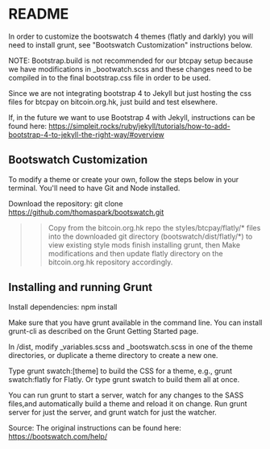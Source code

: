 # README

In order to customize the bootswatch 4 themes (flatly and darkly) you will need to install grunt, see "Bootswatch Customization" instructions below. 

NOTE: Bootstrap.build is not recommended for our btcpay setup because we have modifications in _bootwatch.scss and these changes need to be compiled in to the final bootstrap.css file in order to be used. 

Since we are not integrating bootstrap 4 to Jekyll but just hosting the css files for btcpay on bitcoin.org.hk, just build and test elsewhere. 

If, in the future we want to use Bootstrap 4 with Jekyll, instructions can be found here: https://simpleit.rocks/ruby/jekyll/tutorials/how-to-add-bootstrap-4-to-jekyll-the-right-way/#overview


## Bootswatch Customization

To modify a theme or create your own, follow the steps below in your terminal.
You'll need to have Git and Node installed.

Download the repository: git clone https://github.com/thomaspark/bootswatch.git

>> Copy from the bitcoin.org.hk repo the styles/btcpay/flatly/* files into the downloaded git directory (bootswatch/dist/flatly/*) to view existing style mods
>> finish installing grunt, then
>> Make modifications and then update flatly directory on the bitcoin.org.hk repository accordingly.

## Installing and running Grunt

Install dependencies: npm install

Make sure that you have grunt available in the command line.
You can install grunt-cli as described on the Grunt Getting Started page.

In /dist, modify _variables.scss and _bootswatch.scss in one of the theme directories,
or duplicate a theme directory to create a new one.

Type grunt swatch:[theme] to build the CSS for a theme, e.g., grunt swatch:flatly for Flatly.
Or type grunt swatch to build them all at once.

You can run grunt to start a server, watch for any changes to the SASS files,and automatically build a theme and reload it on change. Run grunt server for just the server, and grunt watch for just the watcher.

Source: The original instructions can be found here: https://bootswatch.com/help/
